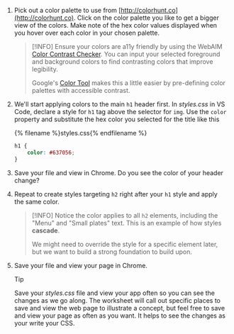 1. Pick out a color palette to use from [http://colorhunt.co](http://colorhunt.co). Click on the color palette you like to get a bigger view of the colors. Make note of the hex color values displayed when you hover over each color in your chosen palette. 
    >[!INFO]
    >Ensure your colors are a11y friendly by using the WebAIM [Color Contrast Checker](https://webaim.org/resources/contrastchecker/). You can input your selected foreground and background colors to find contrasting colors that improve legibility.
    >
    >Google's [Color Tool](https://material.io/color/) makes this a little easier by pre-defining color palettes with accessible contrast.

1. We'll start applying colors to the main `h1` header first. In _styles.css_ in VS Code, declare a style for `h1` tag above the selector for `img`. Use the `color` property and substitute the hex color you selected for the title like this
    
    {% filename %}styles.css{% endfilename %}
    ```css
    h1 {
        color: #637056;
    }
    ```

1. Save your file and view in Chrome. Do you see the color of your header change? 

1. Repeat to create styles targeting `h2` right after your `h1` style and apply the same color. 

    >[!INFO]
    >Notice the color applies to all `h2` elements, including the "Menu" and "Small plates" text. This is an example of how styles **cascade**. 
    >
    >We might need to override the style for a specific element later, but we want to build a strong foundation to build upon.

1. Save your file and view your page in Chrome.
   
   >[!TIP]
   >Save your _styles.css_ file and view your app often so you can see the changes as we go along. The worksheet will call out specific places to save and view the web page to illustrate a concept, but feel free to save and view your page as often as you want. It helps to see the changes as your write your CSS.   
